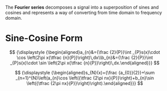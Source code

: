 The **Fourier series** decomposes a signal into a superposition of sines and cosines and represents a way of converting from time domain to frequency domain.

# Sine-Cosine Form

$$
{\displaystyle {\begin{aligned}a_{n}&={\frac {2}{P}}\int _{P}s(x)\cdot \cos \left(2\pi x{\tfrac {n}{P}}\right)\,dx\\b_{n}&={\frac {2}{P}}\int _{P}s(x)\cdot \sin \left(2\pi x{\tfrac {n}{P}}\right)\,dx.\end{aligned}}}	
$$

$$
{\displaystyle {\begin{aligned}s_{N}(x)={\frac {a_{0}}{2}}+\sum _{n=1}^{N}\left(a_{n}\cos \left({\tfrac {2\pi nx}{P}}\right)+b_{n}\sin \left({\tfrac {2\pi nx}{P}}\right)\right).\end{aligned}}}
$$